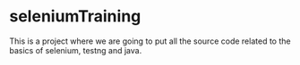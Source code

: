# seleniumTraining
This is a project where we are going to put all the source code related to the basics of selenium, testng and java.
